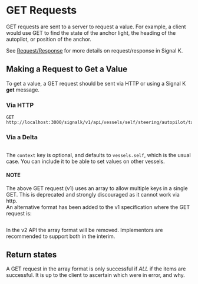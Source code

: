 # GET Requests

GET requests are sent to a server to request a value. For example, a client would use GET to find the state of the
anchor light, the heading of the autopilot, or position of the anchor.

See [Request/Response](request_response.md) for more details on request/response in Signal K.

## Making a Request to Get a Value

To get a value, a GET request should be sent via HTTP or using a Signal K __get__ message.

### Via HTTP
```
GET http://localhost:3000/signalk/v1/api/vessels/self/steering/autopilot/target/headingTrue

```

### Via a Delta

[>]: # (mdpInsert ```json fsnip ../data/get-valid/delta-get-array.json)
```json
```
[<]: #

The `context` key is optional, and defaults to `vessels.self`, which is the usual case. You can include it to be able to set values on other vessels.

#### NOTE ####
The above GET request (v1) uses an array to allow multiple keys in a single GET. This is deprecated and strongly discouraged as it cannot work via http.  
An alternative format has been added to the v1 specification where the  GET request is:

[>]: # (mdpInsert ```json fsnip ../data/get-valid/delta-get-no-array.json)
```json
```
[<]: #

In the v2 API the array format will be removed. Implementors are recommended to support both in the interim.

## Return states

A GET request in the array format is only successful if _ALL_ if the items are successful. It is up to the client to ascertain which were in error, and why.

